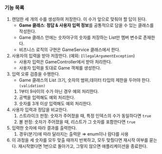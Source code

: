 ### 기능 목록

1. 랜덤한 세 개의 수를 생성하여 저장한다. 이 수가 앞으로 맞춰야 할 답이 된다.
   - **Game 클래스**: **정답 & 사용자 입력 정보**를 공통적으로 담을 수 있는 클래스를 작성한다.
   - Game 클래스 안에는 숫자야구의 숫자를 저장하는 List만 멤버 변수로 존재한다.
   - 비즈니스 로직의 구현은 GameService 클래스에서 한다.
2. 사용자의 입력을 받아 저장한다. (예외: `IllegalArgumentException`)
   - 사용자 입력은 GameController에서 받아 처리한다. 
   - 사용자 입력을 토대로 Game 객체를 생성한다.
3. 입력 오류 검증을 수행한다.
   - Game 클래스의 List 크기, 숫자의 범위,데이터 타입의 제한을 두어야 한다. `(validation)` 
   1. 1부터 9사이의 수가 아닌 경우 예외 처리한다.
   2. 공백을 입력해도 예외 처리한다.
   3. 숫자를 3개 이상 입력해도 예외 처리한다.
4. 사용자 입력과 정답을 비교한다.
   1. 스트라이크 판정: 숫자가 주어졌을 때, 특정 인덱스의 수가 동일하다면 `true`
   2. 볼 판정: 숫자가 주어졌을 때, 리스트가 그 숫자를 포함한다면 `true`
4. 입력한 숫자에 따라 결과를 출력한다.
   1. 경우(분기)에 따라 달라지는 출력문 ⇒ enum이나 람다를 사용
5. 이 과정을 세 숫자를 모두 맞출 때까지 반복하고, 모두 맞췄다면 재시작 여부를 묻는다. 
   재시작했다면 1번으로 돌아가고, 그렇지 않으면 애플리케이션을 종료한다.